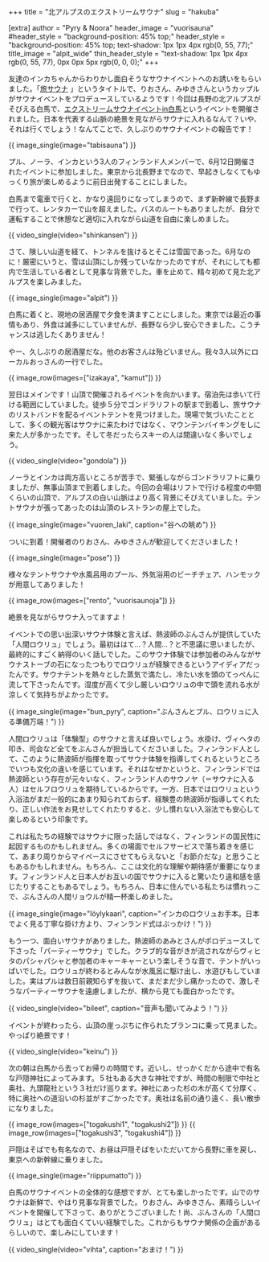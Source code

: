 +++
title = "北アルプスのエクストリームサウナ"
slug = "hakuba"

[extra]
author = "Pyry & Noora"
header_image = "vuorisauna"
#header_style = "background-position: 45% top;"
header_style = "background-position: 45% top; text-shadow: 1px 1px 4px rgb(0, 55, 77);"
title_image = "alpit_wide"
thin_header_style = "text-shadow: 1px 1px 4px rgb(0, 55, 77), 0px 0px 5px rgb(0, 0, 0);"
+++

友達のインカちゃんからわりかし面白そうなサウナイベントへのお誘いをもらいました。「[旅サウナ](https://tabisauna.jp) 」というタイトルで、りおさん、みゆきさんというカップルがサウナイベントをプロデュースしているようです！今回は長野の北アルプスがそびえる白馬で、[エクストリームサウナイベントin白馬](https://tabisauna.jp/hakuba-sauna-2021/)というイベントを開催されました。日本を代表する山脈の絶景を見ながらサウナに入れるなんて？いや、それは行くでしょう！なんてことで、久しぶりのサウナイベントの報告です！

<!-- more -->

{{ image_single(image="tabisauna") }}

プル、ノーラ、インカという3人のフィンランド人メンバーで、6月12日開催されたイベントに参加しました。東京から北長野までなので、早起きしなくてもゆっくり旅が楽しめるように前日出発することにしました。

白馬まで電車で行くと、かなり遠回りになってしまうので、まず新幹線で長野まで行って、レンタカーで山を超えました。バスのルートもありましたが、自分で運転することで休憩など適切に入れながら山道を自由に楽しめました。

{{ video_single(video="shinkansen") }}

さて、険しい山道を経て、トンネルを抜けるとそこは雪国であった。6月なのに！厳密にいうと、雪は山頂にしか残っていなかったのですが、それにしても都内で生活している者として見事な背景でした。車を止めて、精々初めて見た北アルプスを楽しみました。

{{ image_single(image="alpit") }}

白馬に着くと、現地の居酒屋で夕食を済ますことにしました。東京では最近の事情もあり、外食は滅多にしていませんが、長野なら少し安心できました。こうチャンスは逃したくありません！

やー、久しぶりの居酒屋だな。他のお客さんは殆どいません。我々3人以外にローカルおっさんの一行でした。

{{ image_row(images=["izakaya", "kamut"]) }}

翌日はメインです！山頂で開催されるイベントを向かいます。宿泊先は歩いて行ける範囲にしていました。徒歩５分でゴンドラリフトの駅まで到着し、旅サウナのリストバンドを配るイベントテントを見つけました。現場で気づいたこととして、多くの観光客はサウナに来たわけではなく、マウンテンバイキングをしに来た人が多かったです。そして冬だったらスキーの人は間違いなく多いでしょう。

{{ video_single(video="gondola") }}

ノーラとインカは両方高いところが苦手で、緊張しながらゴンドラリフトに乗りましたが、無事山頂まで到着しました。今回の会場はリフトで行ける程度の中間くらいの山頂で、アルプスの白い山脈はより高く背景にそびえていました。テントサウナが張ってあったのは山頂のレストランの屋上でした。

{{ image_single(image="vuoren_laki", caption="谷への眺め") }}

ついに到着！開催者のりおさん、みゆきさんが歓迎してくださいました！

{{ image_single(image="pose") }}

様々なテントサウナや水風呂用のプール、外気浴用のビーチチェア、ハンモックが用意してありました！

{{ image_row(images=["rento", "vuorisaunoja"]) }}

絶景を見ながらサウナ入ってますよ！

イベントでの思い出深いサウナ体験と言えば、熱波師のぶんさんが提供していた「人間ロウリュ」でしょう。最初ははて…？人間…？と不思議に思いましたが、最終的にすごく納得のいく話しでした。このサウナ体験では参加者のみんながサウナストーブの石になったつもりでロウリュが経験できるというアイディアだったんです。サウナテントを熱々とした蒸気で満たし、冷たい水を頭のてっぺんに流して下さったんです。湿度が高くて少し厳しいロウリュの中で頭を流れる水が涼しくて気持ちがよかったです。

{{ image_single(image="bun_pyry", caption="ぶんさんとプル、ロウリュに入る準備万端！") }}

人間ロウリュは「体験型」のサウナと言えば良いでしょう。水掛け、ヴィヘタの叩き、司会など全てをぶんさんが担当してくださいました。フィンランド人として、このように熱波師が指揮を取ってサウナ体験を指導してくれるというところでいつも文化の違いを感じています。それはなぜかというと、フィンランドでは熱波師という存在が元々いなく、フィンランド人のサウノヤ（＝サウナに入る人）はセルフロウリュを期待しているからです。一方、日本ではロウリュという入浴法がまだ一般的にあまり知られておらず、経験豊の熱波師が指導してくれたり、正しい作法をお見せしてくれたりすると、少し慣れない入浴法でも安心して楽しめるという印象です。

これは私たちの経験ではサウナに限った話しではなく、フィンランドの国民性に起因するものかもしれません。多くの場面でセルフサービスで落ち着きを感じて、あまり周りからマイペースにさせてもらえないと「お節介だな」と思うこともあるかもしれません。もちろん、ここは文化的な理解や期待感が重要になります。フィンランド人と日本人がお互いの国でサウナに入ると驚いたり違和感を感じたりすることもあるでしょう。もちろん、日本に住んでいる私たちは慣れっこで、ぶんさんの人間リョウルが精一杯楽しめました。

{{ image_single(image="löylykaari", caption="インカのロウリュお手本。日本でよく見る丁寧な掛け方より、フィンランド式はぶっかけ！") }}

もう一つ、面白いサウナがありました。熱波師のあみとさんがポロデュースして下さった「パーティーサウナ」でした。クラブ的な音がきが流されながらヴィヒタのパシャパシャと参加者のキャーキャーという楽しそうな音で、テントがいっぱいでした。ロウリュが終わるとみんなが水風呂に駆け出し、水遊びもしていました。実はプルは数日前親知らずを抜いて、まだまだ少し痛かったので、激しそうなパーティーサウナを遠慮しましたが、横から見ても面白かったです。

{{ video_single(video="bileet", caption="音声も聞いてみよう！") }}

イベントが終わったら、山頂の崖っぷちに作られたブランコに乗って見ました。やっぱり絶景です！

{{ video_single(video="keinu") }}

次の朝は白馬から去ってお帰りの時間です。近いし、せっかくだから途中で有名な戸隠神社によってみます。５社もある大きな神社ですが、時間の制限で中社と奥社、九頭龍社という３社だけ巡ります。神社にあった杉の木が高くて分厚く、特に奥社への道沿いの杉並がすごかったです。奥社は名前の通り遠く、長い散歩になりました。

{{ image_row(images=["togakushi1", "togakushi2"]) }}
{{ image_row(images=["togakushi3", "togakushi4"]) }}

戸隠はそばでも有名なので、お昼は戸隠そばをいただいてから長野に車を戻し、東京への新幹線に乗りました。

{{ image_single(image="riippumatto") }}

白馬のサウナイベントの全体的な感想ですが、とても楽しかったです。山でのサウナは新鮮で、やはり見事な背景でした。りおさん、みゆきさん、素晴らしいイベントを開催して下さって、ありがとうございました！尚、ぶんさんの「人間ロウリュ」はとても面白くていい経験でした。これからもサウナ関係の企画があるらしいので、楽しみにしています！

{{ video_single(video="vihta", caption="おまけ！") }}